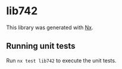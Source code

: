 # lib742

This library was generated with [Nx](https://nx.dev).

## Running unit tests

Run `nx test lib742` to execute the unit tests.
